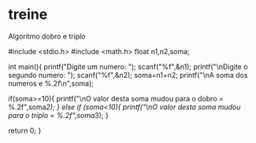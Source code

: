 # treine
Algoritmo dobro e triplo

#include <stdio.h>
#include <math.h>
float n1,n2,soma;

int main(){
    printf("Digite um numero: ");
    scanf("%f",&n1);
    printf("\nDigite o segundo numero: ");
    scanf("%f",&n2);
    soma=n1+n2;
    printf("\nA soma dos numeros e %.2f\n",soma);
    
  if(soma>=10){
   printf("\nO valor desta soma mudou para o dobro = %.2f",soma*2);
    }
  else if (soma<10){
    printf("\nO valor desta soma mudou para o triplo = %.2f",soma*3);
     }
    
    
    
    

    
  return 0;
}
